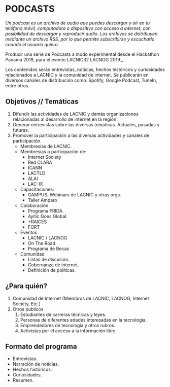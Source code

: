 # PODCASTS

_Un podcast es un archivo de audio que puedes descargar y oír en tu teléfono móvil, computadora o dispositivo con acceso a internet, con posibilidad de descargar y reproducir audio. Los archivos se distribuyen mediante un archivo RSS, por lo que permite subscribirse y escucharlo cuando el usuario quiera._

Producir una serie de Podcasts a modo experimental desde el Hackathon Panamá 2019, para el evento LACNIC32 LACNOG 2019._

Los contenidos serán entrevistas, noticias, hechos históricos y curiosidades relacionados a LACNIC y la comunidad de internet. Se publicarán en diversos canales de distribución como: Spotify, Google Podcast, TuneIn, entre otros.

## Objetivos // Temáticas

1. Difundir las actividades de LACNIC y demás organizaciones relacionadas al desarrollo de internet en la región.
2. Generar entrevistas sobre las diversas temáticas. Actuales, pasadas y futuras.
3. Promover la participación a las diversas actividades y canales de participación.
    * Membresías de LACNIC.
    * Membresías  o participación de:
        * Internet Society 
        * Red CLARA
        * ICANN
        * LACTLD
        * ALAI
        * LAC-IX
    * Capacitaciones:
        * CAMPUS: Webinars de LACNIC y otras orgs.
        * Taller Amparo
    * Colaboración
        * Programa FRIDA.
        * Ayitic Goes Global.
        * +RAICES
        * FORT
    * Eventos
        * LACNIC / LACNOG
        * On The Road.
        * Programa de Becas
    * Comunidad
        * Listas de discusión.
        * Gobernanza de internet.
        * Definición de políticas.

## ¿Para quién?

1. Comunidad de Internet (Miembros de LACNIC, LACNOG, Internet Society, Etc.)
2. Otros publicos 
    1. Estudiantes de carreras técnicas y leyes.
    2. Personas de diferentes edades interesadas en la tecnología.
    3. Emprendedores de tecnología y otros rubros.
    4. Activistas por el acceso a la información libre.

## Formato del programa
* Entrevistas.
* Narración de noticias.
* Hechos históricos.
* Curiosidades.
* Resumen.
 

